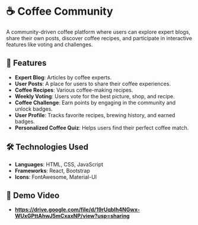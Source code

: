# ☕ Coffee Community  

A community-driven coffee platform where users can explore expert blogs, share their own posts, discover coffee recipes, and participate in interactive features like voting and challenges.  

## 🌟 Features  
- **Expert Blog**: Articles by coffee experts.  
- **User Posts**: A place for users to share their coffee experiences.  
- **Coffee Recipes**: Various coffee-making recipes.  
- **Weekly Voting**: Users vote for the best picture, shop, and recipe.  
- **Coffee Challenge**: Earn points by engaging in the community and unlock badges.  
- **User Profile**: Tracks favorite recipes, brewing history, and earned badges.  
- **Personalized Coffee Quiz**: Helps users find their perfect coffee match.  

## 🛠️ Technologies Used  
- **Languages**: HTML, CSS, JavaScript  
- **Frameworks**: React, Bootstrap  
- **Icons**: FontAwesome, Material-UI  

## 🎥 Demo Video
- **https://drive.google.com/file/d/19rUqblh4NGwx-WUxGPttAhwJ5mCxaxNP/view?usp=sharing**
